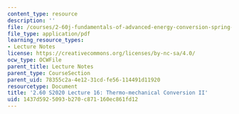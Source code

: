 ```yaml
---
content_type: resource
description: ''
file: /courses/2-60j-fundamentals-of-advanced-energy-conversion-spring-2020/1437d5925093b270c871160ec861fd12_MIT2_60s20_lec16.pdf
file_type: application/pdf
learning_resource_types:
- Lecture Notes
license: https://creativecommons.org/licenses/by-nc-sa/4.0/
ocw_type: OCWFile
parent_title: Lecture Notes
parent_type: CourseSection
parent_uid: 78355c2a-4e12-31cd-fe56-114491d11920
resourcetype: Document
title: '2.60 S2020 Lecture 16: Thermo-mechanical Conversion II'
uid: 1437d592-5093-b270-c871-160ec861fd12
---
```

